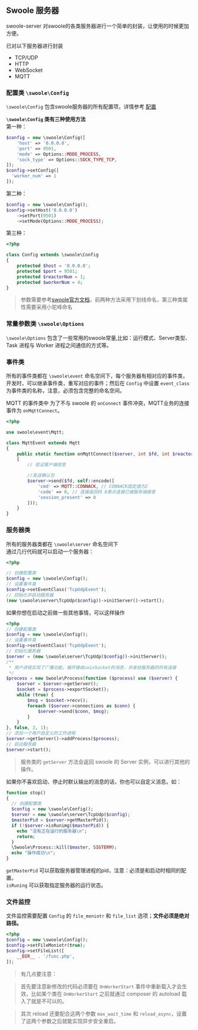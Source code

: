 ## Swoole 服务器

swoole-server 对swoole的各类服务器进行一个简单的封装，让使用的时候更加方便。

已对以下服务器进行封装  
* TCP/UDP
* HTTP
* WebSocket
* MQTT

### 配置类 `\swoole\Config`

`\swoole\Config` 包含swoole服务器的所有配置项，详情参考 [配置](https://wiki.swoole.com/#/server/setting)  

**`\swoole\Config` 类有三种使用方法**  
第一种：
```php
$config = new \swoole\Config([
    'host' => '0.0.0.0',
    'port' => 9501,
    'mode' => Options::MODE_PROCESS,
    'sock_type' => Options::SOCK_TYPE_TCP,
]);
$config->setConfig([
  'worker_num' => 1
]);
```
第二种：
```php
$config = new \swoole\Config();
$config->setHost('0.0.0.0')
    ->setPort(9501)
    ->setMode(Options::MODE_PROCESS);
```
第三种：
```php
<?php

class Config extends \swoole\Config
{
    protected $host = '0.0.0.0';
    protected $port = 9501;
    protected $reactorNum = 1;
    protected $workerNum = 4;
}
```
> 参数需要参考[swoole官方文档](https://wiki.swoole.com/#/server/setting)，前两种方法采用下划线命名，第三种类属性需要采用小驼峰命名

### 常量参数类 `\swoole\Options`
`\swoole\Options` 包含了一些常用的swoole常量,比如：运行模式、Server类型、Task 进程与 Worker 进程之间通信的方式等。

### 事件类
所有的事件类都在 `\swoole\event` 命名空间下，每个服务器有相对应的事件类，开发时，可以继承事件类，重写对应的事件；然后在 `Config` 中设置 `event_class` 为事件类的名称，注意，必须包含完整的命名空间。

MQTT 的事件类中 为了不与 swoole 的 `onConnect` 事件冲突，MQTT业务的连接事件为 `onMqttConnect`。
```php
<?php

use swoole\event\Mqtt;

class MqttEvent extends Mqtt
{
    public static function onMqttConnect($server, int $fd, int $reactorId, array $data)
    {
        // 验证客户端信息

        //发送确认包
        $server->send($fd, self::encode([
            'cmd' => MQTT::CONNACK, // CONNACK固定值为2
            'code' => 0, // 连接返回码 0表示连接已被服务端接受
            'session_present' => 0
        ]));
    }
}
```

### 服务器类
所有的服务器类都在 `\swoole\server` 命名空间下  
通过几行代码就可以启动一个服务器：  
```php
<?php

// 创建配置类
$config = new \swoole\Config();
// 设置事件类
$config->setEventClass('TcpUdpEvent');
// 初始化并启动服务器
(new \swoole\server\TcpUdp($config))->initServer()->start();
```

如果你想在启动之前做一些其他事情，可以这样操作

```php
<?php
// 创建配置类
$config = new \swoole\Config();
// 设置事件类
$config->setEventClass('TcpUdpEvent');
// 初始化服务器
$server = (new \swoole\server\TcpUdp($config))->initServer();
/**
 * 用户进程实现了广播功能，循环接收unixSocket的消息，并发给服务器的所有连接
 */
$process = new Swoole\Process(function ($process) use ($server) {
    $server = $server->getServer();
    $socket = $process->exportSocket();
    while (true) {
        $msg = $socket->recv();
        foreach ($server->connections as $conn) {
            $server->send($conn, $msg);
        }
    }
}, false, 2, 1);
// 添加一个用户自定义的工作进程
$server->getServer()->addProcess($process);
// 启动服务器
$server->start();
```
> 服务类的 `getServer` 方法会返回 swoole 的 Server 实例，可以进行其他的操作。

如果你不喜欢启动、停止时默认输出的消息的话，你也可以自定义消息。如：
```php
function stop()
{
  // 创建配置类
  $config = new \swoole\Config();
  $server = new \swoole\server\TcpUdp($config);
  $masterPid = $server->getMasterPid();
  if (!$server->isRunimg($masterPid)) {
    echo "没有正在运行的服务器\n";
    return;
  }
  \Swoole\Process::kill($master, SIGTERM);
  echo "操作成功\n";
}
```
`getMasterPid` 可以获取服务器管理进程的pid，注意：必须是和启动时相同的配置。  
`isRuning` 可以获取指定服务器的运行状态。

### 文件监控
文件监控需要配置 `Config` 的 `file_moniotr` 和 `file_list` 选项；**文件必须是绝对路径。**
```php
<?php
$config = new \swoole\Config();
$config->setFileMoniotr(true);
$config->setFileList([
    __DIR__ . '/func.php',
]);
```
> 有几点要注意：

>首先要注意新修改的代码必须要在 `OnWorkerStart` 事件中重新载入才会生效，比如某个类在 `OnWorkerStart` 之前就通过 composer 的 autoload 载入了就是不可以的。

>其次 reload 还要配合这两个参数 `max_wait_time` 和 `reload_async`，设置了这两个参数之后就能实现异步安全重启。